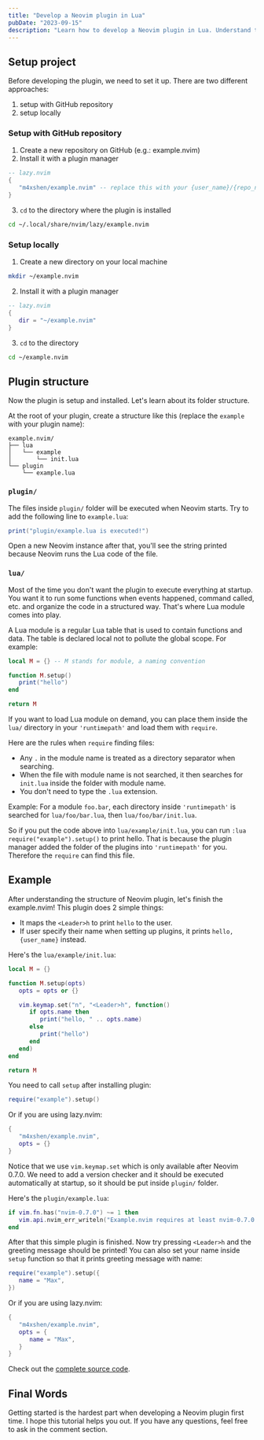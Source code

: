 ```yaml
---
title: "Develop a Neovim plugin in Lua"
pubDate: "2023-09-15"
description: "Learn how to develop a Neovim plugin in Lua. Understand the structure of Neovim plugin, Lua module, and create a simple plugin."
---
```


## Setup project

Before developing the plugin, we need to set it up. There are two different approaches:

1. setup with GitHub repository
2. setup locally

### Setup with GitHub repository

1. Create a new repository on GitHub (e.g.: example.nvim)
2. Install it with a plugin manager

```lua
-- lazy.nvim
{
   "m4xshen/example.nvim" -- replace this with your {user_name}/{repo_name}
}
```

3. `cd` to the directory where the plugin is installed

```bash
cd ~/.local/share/nvim/lazy/example.nvim
```

### Setup locally

1. Create a new directory on your local machine

```bash
mkdir ~/example.nvim
```

2. Install it with a plugin manager

```lua
-- lazy.nvim
{
   dir = "~/example.nvim"
}
```

3. `cd` to the directory

```bash
cd ~/example.nvim
```

## Plugin structure

Now the plugin is setup and installed. Let's learn about its folder structure.

At the root of your plugin, create a structure like this (replace the `example` with your plugin name):

```plaintext
example.nvim/
├── lua
│   └── example
│       └── init.lua
└── plugin
    └── example.lua
```

### `plugin/`

The files inside `plugin/` folder will be executed when Neovim starts. Try to add the following line to `example.lua`:

```lua
print("plugin/example.lua is executed!")
```

Open a new Neovim instance after that, you'll see the string printed because Neovim runs the Lua code of the file.

### `lua/`

Most of the time you don't want the plugin to execute everything at startup. You want it to run some functions when events happened, command called, etc. and organize the code in a structured way. That's where Lua module comes into play.

A Lua module is a regular Lua table that is used to contain functions and data. The table is declared local not to pollute the global scope. For example:

```lua
local M = {} -- M stands for module, a naming convention

function M.setup()
   print("hello")
end

return M
```

If you want to load Lua module on demand, you can place them inside the `lua/` directory in your `'runtimepath'` and load them with `require`.

Here are the rules when `require` finding files:
- Any `.` in the module name is treated as a directory separator when searching.
- When the file with module name is not searched, it then searches for `init.lua` inside the folder with module name.
- You don't need to type the `.lua` extension.

Example: For a module `foo.bar`, each directory inside `'runtimepath'` is searched for `lua/foo/bar.lua`, then `lua/foo/bar/init.lua`.

So if you put the code above into `lua/example/init.lua`, you can run `:lua require("example").setup()` to print hello. That is because the plugin manager added the folder of the plugins into `'runtimepath'` for you. Therefore the `require` can find this file.

## Example

After understanding the structure of Neovim plugin, let's finish the example.nvim! This plugin does 2 simple things:
- It maps the `<Leader>h` to print `hello` to the user.
- If user specify their name when setting up plugins, it prints `hello, {user_name}` instead.

Here's the `lua/example/init.lua`:

```lua
local M = {}

function M.setup(opts)
   opts = opts or {}

   vim.keymap.set("n", "<Leader>h", function()
      if opts.name then
         print("hello, " .. opts.name)
      else
         print("hello")
      end
   end)
end

return M
```

You need to call `setup` after installing plugin:

```lua
require("example").setup()
```

Or if you are using lazy.nvim:

```lua
{
   "m4xshen/example.nvim",
   opts = {}
}
```

Notice that we use `vim.keymap.set` which is only available after Neovim 0.7.0. We need to add a version checker and it should be executed automatically at startup, so it should be put inside `plugin/` folder.

Here's the `plugin/example.lua`:

```lua
if vim.fn.has("nvim-0.7.0") ~= 1 then
   vim.api.nvim_err_writeln("Example.nvim requires at least nvim-0.7.0.")
end
```

After that this simple plugin is finished. Now try pressing `<Leader>h` and the greeting message should be printed! You can also set your name inside `setup` function so that it prints greeting message with name:


```lua
require("example").setup({
   name = "Max",
})
```

Or if you are using lazy.nvim:

```lua
{
   "m4xshen/example.nvim",
   opts = {
      name = "Max",
   }
}
```

Check out the [complete source code](https://github.com/m4xshen/example.nvim).

## Final Words

Getting started is the hardest part when developing a Neovim plugin first time. I hope this tutorial helps you out. If you have any questions, feel free to ask in the comment section.
